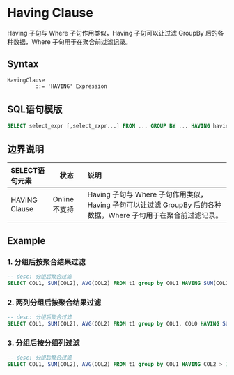 # Having Clause

Having 子句与 Where 子句作用类似，Having 子句可以让过滤 GroupBy 后的各种数据，Where 子句用于在聚合前过滤记录。

## Syntax

```
HavingClause
         ::= 'HAVING' Expression 
```

## SQL语句模版

```sql
SELECT select_expr [,select_expr...] FROM ... GROUP BY ... HAVING having_condition
```

## 边界说明

| SELECT语句元素 | 状态          | 说明                                                         |
| :------------- | ------------- | :----------------------------------------------------------- |
| HAVING Clause  | Online 不支持 | Having 子句与 Where 子句作用类似，Having 子句可以让过滤 GroupBy 后的各种数据，Where 子句用于在聚合前过滤记录。 |

## Example

### 1. 分组后按聚合结果过滤

```SQL
-- desc: 分组后聚合过滤
SELECT COL1, SUM(COL2), AVG(COL2) FROM t1 group by COL1 HAVING SUM(COL2) > 1000;
```

### 2. 两列分组后按聚合结果过滤

```sql
-- desc: 分组后聚合过滤
SELECT COL1, SUM(COL2), AVG(COL2) FROM t1 group by COL1, COL0 HAVING SUM(COL2) > 1000;
```

### 3. 分组后按分组列过滤

```sql
-- desc: 分组后聚合过滤
SELECT COL1, SUM(COL2), AVG(COL2) FROM t1 group by COL1 HAVING COL2 > 1000;
```

